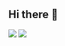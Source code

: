 ## Hi there 👋
![](https://komarev.com/ghpvc/?username=tatsuoNakano)
![](https://img.shields.io/github/followers/Keichan15?label=follow&logo=github&style=flat)

<!--
**tatsuoNakano/tatsuoNakano** is a ✨ _special_ ✨ repository because its `README.md` (this file) appears on your GitHub profile.

Here are some ideas to get you started:

- 🔭 I’m currently working on ...
- 🌱 I’m currently learning ...
- 👯 I’m looking to collaborate on ...
- 🤔 I’m looking for help with ...
- 💬 Ask me about ...
- 📫 How to reach me: ...
- 😄 Pronouns: ...
- ⚡ Fun fact: ...
-->
